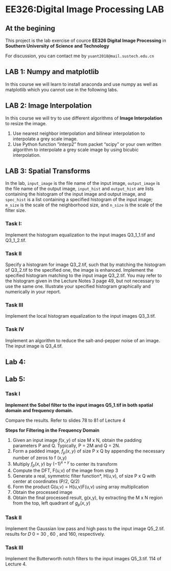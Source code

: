 # EE326:Digital Image Processing LAB

## At the begining

This project is the lab exercise of cource **EE326 Digital Image Processing** in **Southern University of Science and Technology**

For discussion, you can contact me by `yuant2018@mail.sustech.edu.cn`

## LAB 1: Numpy and matplotlib

In this course we will learn to install anaconda and use numpy as well as matplotlib which you cannot use in the following labs.

## LAB 2: Image Interpolation

In this course we will try to use different algorithms of **Image Interpolation** to resize the image.

1. Use nearest neighbor interpolation and bilinear interpolation to interpolate a grey scale image.
2. Use Python function “interp2” from packet “scipy” or your own written algorithm to interpolate a grey scale image by using bicubic interpolation.

## LAB 3: Spatial Transforms

In the lab, `input_image` is the file name of the input image, `output_image` is the file name of the output image, `input_hist` and `output_hist` are lists containing the histogram of the input image and output image, and `spec_hist` is a list containing a specified histogram of the input image; `m_size` is the scale of the neighborhood size, and `n_size` is the scale of the filter size.

### Task I:

Implement the histogram equalization to the input images Q3_1_1.tif and Q3_1_2.tif.


### Task II

Specify a histogram for image Q3_2.tif, such that by matching the histogram of Q3_2.tif to the specified one, the image is enhanced. Implement the specified histogram matching to the input image Q3_2.tif. You may refer to the histogram given in the Lecture Notes 3 page 49, but not necessary to use the same one. Illustrate your specified histogram graphically and numerically in your report.

### Task III

Implement the local histogram equalization to the input images Q3_3.tif.


### Task IV

Implement an algorithm to reduce the salt-and-pepper noise of an image. The input image is Q3_4.tif.

## Lab 4:


## Lab 5:

### Task I
**Implement the Sobel filter to the input images Q5_1.tif in both spatial domain and frequency domain.**

Compare the results. Refer to slides 78 to 81 of Lecture 4

**Steps for Filtering in the Frequency Domain**

1. Given an input image $f(x,y)$ of size M x N, obtain the padding parameters P and Q. Typically, P = 2M and Q = 2N.
2. Form a padded image, $f_p(x,y)$ of size P x Q by appending the necessary number of zeros to f (x,y)
3. Multiply $f_p (x,y)$ by $(-1)^{x+y}$ to center its transform
4. Compute the DFT, F(u,v) of the image from step 3
5. Generate a real, symmetric filter function*, H(u,v), of size P x Q with center at coordinates (P/2, Q/2)
6. Form the product G(u,v) = H(u,v)F(u,v) using array multiplication
7. Obtain the processed image
8. Obtain the final processed result, g(x,y), by extracting the M x N region from the top, left quadrant of $g_p (x,y)$



### Task II
Implement the Gaussian low pass and high pass to the input image Q5_2.tif. results for 𝐷 0 = 30 , 60 , and 160, respectively.

### Task III
Implement the Butterworth notch filters to the input images Q5_3.tif. 114 of Lecture 4.

